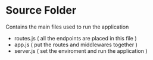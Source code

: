 # Source Folder

Contains the main files used to run the application

- routes.js ( all the endpoints are placed in this file )
- app.js ( put the routes and middlewares together )
- server.js ( set the enviroment and run the application )
